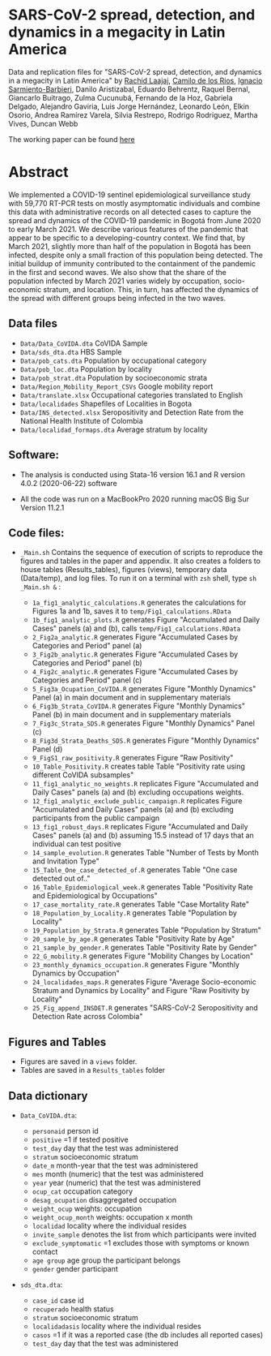 # SARS-CoV-2 spread, detection, and dynamics in a megacity in Latin America

Data and replication files for "SARS-CoV-2 spread, detection, and dynamics in a megacity in Latin America" by  [Rachid Laajaj](https://www.laajaj.com/), [Camilo de los Rios](https://sites.google.com/view/cdelosriosru), [Ignacio Sarmiento-Barbieri](https://ignaciomsarmiento.github.io), Danilo Aristizabal, Eduardo Behrentz, Raquel Bernal, Giancarlo Buitrago, Zulma Cucunubá, Fernando de la Hoz, Gabriela Delgado, Alejandro Gaviria, Luis Jorge Hernández, Leonardo León, Elkin Osorio, Andrea Ramírez Varela, Silvia Restrepo, Rodrigo Rodríguez, Martha Vives, Duncan Webb

The working paper can be found [here](https://repositorio.uniandes.edu.co/handle/1992/49763)

# Abstract

We implemented a COVID-19 sentinel epidemiological surveillance study with 59,770 RT-PCR tests on mostly asymptomatic individuals and combine this data with administrative records on all detected cases to capture the spread and dynamics of the COVID-19 pandemic in Bogotá from June 2020 to early March 2021. We describe various features of the pandemic that appear to be specific to a developing-country context. We find that, by March 2021, slightly more than half of the population in Bogotá has been infected, despite only a small fraction of this population being detected. The initial buildup of immunity contributed to the containment of the pandemic in the first and second waves. We also show that the share of the population infected by March 2021 varies widely by occupation, socio-economic stratum, and location. This, in turn, has affected the dynamics of the spread with different groups being infected in the two waves.


## Data files

- `Data/Data_CoVIDA.dta` CoVIDA Sample
- `Data/sds_dta.dta`     HBS Sample
- `Data/pob_cats.dta`    Population by occupational category
- `Data/pob_loc.dta`	 Population by locality
- `Data/pob_strat.dta`   Population by socioeconomic strata
- `Data/Region_Mobility_Report_CSVs` Google mobility report
- `Data/translate.xlsx`  Occupational categories translated to English
- `Data/localidades` 	 Shapefiles of Localities in Bogota
- `Data/INS_detected.xlsx` Seropositivity and Detection Rate from the National Health Institute of Colombia 
- `Data/localidad_formaps.dta` Average stratum by locality




## Software:

- The analysis is conducted using Stata-16 version 16.1 and R version 4.0.2 (2020-06-22) software

- All the code was run on a MacBookPro 2020 running macOS Big Sur Version 11.2.1

## Code files:

- `_Main.sh` Contains the sequence of execution of scripts to reproduce the figures and tables in the paper and appendix. It also creates a folders to house  tables (Results_tables), figures (views), temporary data (Data/temp), and log files. To run it on a terminal with `zsh` shell,  type `sh _Main.sh &` : 
	
	- `1a_fig1_analytic_calculations.R` generates the calculations for Figures 1a and 1b, saves it to `temp/Fig1_calculations.RData`
	- `1b_fig1_analytic_plots.R` generates Figure "Accumulated and Daily Cases" panels (a) and (b), calls `temp/Fig1_calculations.RData`
	- `2_Fig2a_analytic.R` generates Figure "Accumulated Cases by Categories and Period" panel (a)
	- `3_Fig2b_analytic.R` generates Figure "Accumulated Cases by Categories and Period" panel (b)
	- `4_Fig2c_analytic.R` generates Figure "Accumulated Cases by Categories and Period" panel (c)
	- `5_Fig3a_Ocupation_CoVIDA.R` generates Figure "Monthly Dynamics" Panel (a) in main document and in supplementary materials
	- `6_Fig3b_Strata_CoVIDA.R` generates Figure "Monthly Dynamics" Panel (b) in main document and in supplementary materials
	- `7_Fig3c_Strata_SDS.R` generates Figure "Monthly Dynamics" Panel (c)
	- `8_Fig3d_Strata_Deaths_SDS.R` generates Figure "Monthly Dynamics" Panel (d)
	- `9_FigS1_raw_positivity.R` generates  Figure "Raw Positivity"
	- `10_Table_Positivity.R` creates table Table "Positivity rate using different CoVIDA subsamples"
	- `11_fig1_analytic_no_weights.R` replicates Figure "Accumulated and Daily Cases" panels (a) and (b) excluding occupations weights.
	- `12_fig1_analytic_exclude_public_campaign.R` replicates Figure "Accumulated and Daily Cases" panels (a) and (b) excluding participants from the public campaign
	- `13_fig1_robust_days.R` replicates Figure "Accumulated and Daily Cases" panels (a) and (b) assuming 15.5 instead of 17 days that an individual can test positive
	- `14_sample_evolution.R` generates Table  "Number of Tests by Month and Invitation Type"
	- `15_Table_One_case_detected_of.R` generates Table "One case detected out of.."
	- `16_Table_Epidemiological_week.R` generates Table "Positivity Rate and Epidemiological by Occupations"
	- `17_case_mortality_rate.R` generates Table "Case Mortality Rate"
	- `18_Population_by_Locality.R` generates  Table "Population by Locality"
	- `19_Population_by_Strata.R` generates Table "Population by Stratum"
	- `20_sample_by_age.R` generates Table "Positivity Rate by Age"
	- `21_sample_by_gender.R` generates Table "Positivity Rate by Gender"
	- `22_G_mobility.R` generates Figure "Mobility Changes by Location" 
	- `23_monthly_dynamics_occupation.R` generates Figure "Monthly Dynamics by Occupation"
	- `24_localidades_maps.R` generates Figure "Average Socio-economic Stratum and Dynamics by Locality" and Figure "Raw Positivity by Locality"
	- `25_Fig_append_INSDET.R` generates "SARS-CoV-2 Seropositivity and Detection Rate across Colombia"




## Figures and Tables

- Figures are saved in a `views` folder. 
- Tables are saved in a `Results_tables` folder


 
## Data dictionary

- `Data_CoVIDA.dta`:
	- `personaid`												  person id
	- `positive`                                                  =1 if tested positive
	- `test_day`                                                  day that the test was administered
	- `stratum`													  socioeconomic stratum
	- `date_m`													  month-year that the test was administered
	- `mes`														  month (numeric) that the test was administered
	- `year`													  year (numeric) that the test was administered
	- `ocup_cat`												  occupation category
	- `desag_ocupation`											  disaggregated occupation
	- `weight_ocup`												  weights: occupation 
	- `weight_ocup_month`									      weights: occupation x month
	- `localidad`												  locality where the individual resides
	- `invite_sample`											  denotes the list from which participants were invited
	- `exclude_symptomatic`										  =1 excludes those with symptoms or known contact
	- `age group`												  age group the participant belongs
	- `gender`													  gender participant

- `sds_dta.dta`:
	- `case_id` 													case id
	- `recuperado`  												health status
	- `stratum` 													socioeconomic stratum
	- `localidadasis`												locality where the individual resides
	- `casos`                                                       =1 if it was a reported case (the db includes all reported cases)	
	- `test_day`													day that the test was administered

	
	
	

